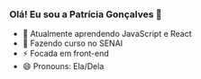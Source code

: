 ### Olá! Eu sou a Patrícia Gonçalves 👋


- 🔭 Atualmente aprendendo JavaScript e React
- 🌱 Fazendo curso no SENAI
- ⚡ Focada em front-end
- 😄 Pronouns: Ela/Dela


